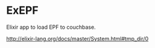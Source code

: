 ExEPF
=====

Elixir app to load EPF to couchbase.

http://elixir-lang.org/docs/master/System.html#tmp_dir/0